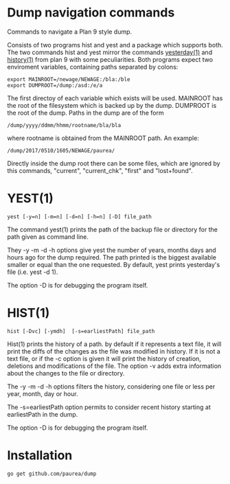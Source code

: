 # Dump navigation commands

Commands to navigate a Plan 9 style dump.

Consists of two programs hist and yest and a package which supports both.
The two commands hist and yest mirror the commands [yesterday(1)](http://man.cat-v.org/plan_9/1/yesterday)
and [history(1)](http://man.cat-v.org/plan_9/1/history) from plan 9 with some peculiarities.
Both programs expect two enviroment variables, containing paths separated by colons:

	export MAINROOT=/newage/NEWAGE:/bla:/ble
	export DUMPROOT=/dump:/asd:/e/a

The first directoy of each variable which exists will be used. MAINROOT has the root of the
filesystem which is backed up by the dump. DUMPROOT is the root of the dump. Paths in the dump
are of the form

	/dump/yyyy/ddmm/hhmm/rootname/bla/bla

where rootname is obtained from the MAINROOT path. An example:

	/dump/2017/0510/1605/NEWAGE/paurea/

Directly inside the dump root there can be some files, which are ignored by this commands, 
"current", "current_chk", "first" and "lost+found".

# YEST(1)

	yest [-y=n] [-m=n] [-d=n] [-h=n] [-D] file_path

The command yest(1) prints the path of the backup file or directory for the path given as
command line.

They -y -m -d -h options give yest the number of years, months days and hours ago
for the dump required. The path printed is the biggest available smaller or equal than the
one requested. By default, yest prints yesterday's file (i.e. yest -d 1).

 The option -D is for debugging the program itself.

# HIST(1)

	hist [-Dvc] [-ymdh]  [-s=earliestPath] file_path

Hist(1) prints the history of a path. by default if it represents a text file, it will print the diffs
of the changes as the file was modified in history. If it is not a text file, or if the -c option is given
it will print the history of creation, deletions and modifications of the file.
 The option -v adds extra information about the changes to the file or directory.

The -y -m -d -h options filters the history, considering one file or less per year, month, day or hour.

The -s=earliestPath option permits to consider recent history starting at earliestPath in the dump.

 The option -D is for debugging the program itself.

# Installation

```
go get github.com/paurea/dump
```

